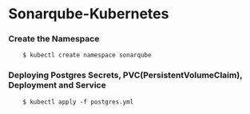 # Sonarqube-Kubernetes

### Create the Namespace
~~~
    $ kubectl create namespace sonarqube
~~~

### Deploying Postgres Secrets, PVC(PersistentVolumeClaim), Deployment and Service
~~~
    $ kubectl apply -f postgres.yml
~~~





